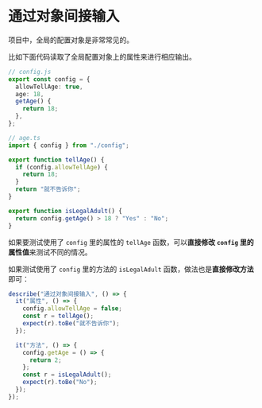 # 通过对象间接输入

项目中，全局的配置对象是非常常见的。

比如下面代码读取了全局配置对象上的属性来进行相应输出。

```ts
// config.js
export const config = {
  allowTellAge: true,
  age: 18,
  getAge() {
    return 18;
  },
};
```

```ts
// age.ts
import { config } from "./config";

export function tellAge() {
  if (config.allowTellAge) {
    return 18;
  }
  return "就不告诉你";
}

export function isLegalAdult() {
  return config.getAge() > 18 ? "Yes" : "No";
}
```

如果要测试使用了 `config` 里的属性的 `tellAge` 函数，可以**直接修改 `config` 里的属性值**来测试不同的情况。

如果测试使用了 `config` 里的方法的 `isLegalAdult` 函数，做法也是**直接修改方法**即可：

```ts
describe("通过对象间接输入", () => {
  it("属性", () => {
    config.allowTellAge = false;
    const r = tellAge();
    expect(r).toBe("就不告诉你");
  });

  it("方法", () => {
    config.getAge = () => {
      return 2;
    };
    const r = isLegalAdult();
    expect(r).toBe("No");
  });
});
```
